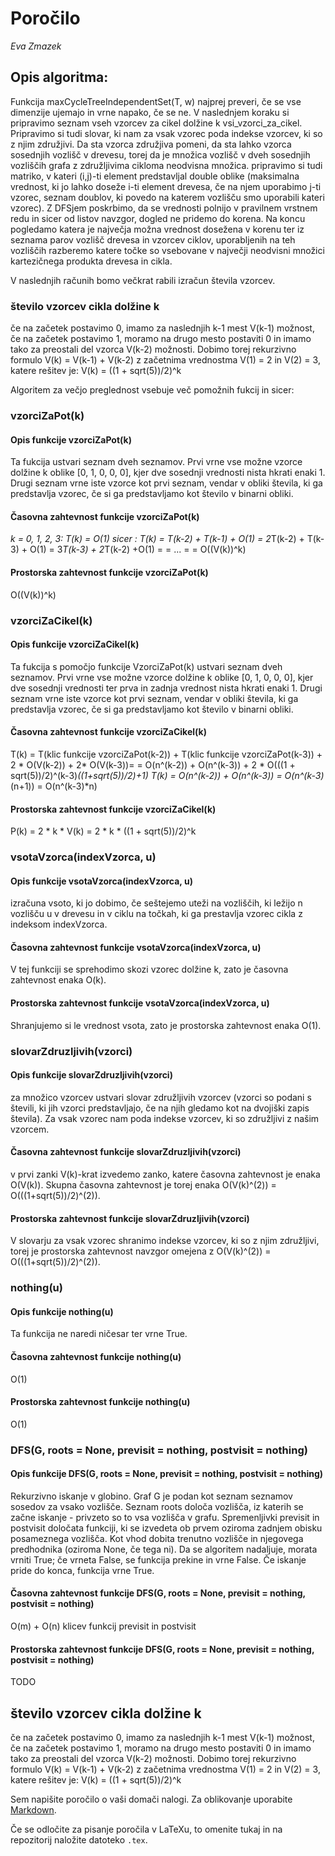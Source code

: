 # Poročilo

*Eva Zmazek*

## Opis algoritma:

Funkcija maxCycleTreeIndependentSet(T, w) najprej preveri, če se vse dimenzije ujemajo in vrne napako, če se ne.
V naslednjem koraku si pripravimo seznam vseh vzorcev za cikel dolžine k vsi_vzorci_za_cikel. Pripravimo si tudi
slovar, ki nam za vsak vzorec poda indekse vzorcev, ki so z njim združjivi. Da sta vzorca združjiva pomeni, da sta
lahko vzorca sosednjih vozlišč v drevesu, torej da je množica vozlišč v dveh sosednjih vozliščih grafa z
združljivima cikloma neodvisna množica. pripravimo si tudi matriko, v kateri (i,j)-ti element predstavljal double
oblike (maksimalna vrednost, ki jo lahko doseže i-ti element drevesa, če na njem uporabimo j-ti vzorec, seznam doublov,
ki povedo na katerem vozlišču smo uporabili kateri vzorec). Z DFSjem poskrbimo, da se vrednosti polnijo v
pravilnem vrstnem redu in sicer od listov navzgor, dogled ne pridemo do korena. Na koncu pogledamo katera je največja
možna vrednost dosežena v korenu ter iz seznama parov vozlišč drevesa in vzorcev ciklov, uporabljenih na teh vozliščih
razberemo katere točke so vsebovane v največji neodvisni množici kartezičnega produkta drevesa in cikla.

V naslednjih računih bomo večkrat rabili izračun števila vzorcev.

### število vzorcev cikla dolžine k
če na začetek postavimo 0, imamo za naslednjih k-1 mest V(k-1) možnost, če na začetek postavimo 1, moramo na drugo mesto
postaviti 0 in imamo tako za preostali del vzorca V(k-2) možnosti.
Dobimo torej rekurzivno formulo
V(k) = V(k-1) + V(k-2)
z začetnima vrednostma
V(1) = 2 in V(2) = 3,
katere rešitev je:
V(k) = ((1 + sqrt(5))/2)^k

Algoritem za večjo preglednost vsebuje več pomožnih fukcij in sicer:

### vzorciZaPot(k)

#### Opis funkcije vzorciZaPot(k)
Ta fukcija ustvari seznam dveh seznamov. Prvi vrne vse možne vzorce dolžine k oblike [0, 1, 0, 0, 0], kjer
dve sosednji vrednosti nista hkrati enaki 1. Drugi seznam vrne iste vzorce kot prvi seznam, vendar v obliki števila,
ki ga predstavlja vzorec, če si ga predstavljamo kot število v binarni obliki.
#### Časovna zahtevnost funkcije vzorciZaPot(k)
*k = 0, 1, 2, 3: T(k) = O(1)*
*sicer : T(k) = T(k-2) + T(k-1) + O(1) = 2*T(k-2) + T(k-3) + O(1) = 3*T(k-3) + 2*T(k-2) +O(1) =
        = ... =
        = O((V(k))^k)
#### Prostorska zahtevnost funkcije vzorciZaPot(k)
O((V(k))^k)

### vzorciZaCikel(k)

#### Opis funkcije vzorciZaCikel(k)
Ta fukcija s pomočjo funkcije VzorciZaPot(k) ustvari seznam dveh seznamov. Prvi vrne vse možne vzorce dolžine k
oblike [0, 1, 0, 0, 0], kjer dve sosednji vrednosti ter prva in zadnja vrednost nista hkrati enaki 1. Drugi seznam vrne
iste vzorce kot prvi seznam, vendar v obliki števila, ki ga predstavlja vzorec, če si ga predstavljamo kot število v
binarni obliki.
#### Časovna zahtevnost funkcije vzorciZaCikel(k)
T(k) = T(klic funkcije vzorciZaPot(k-2)) + T(klic funkcije vzorciZaPot(k-3))
        + 2 * O(V(k-2)) + 2* O(V(k-3))=
        = O(n^(k-2)) + O(n^(k-3)) + 2 * O(((1 + sqrt(5))/2)^(k-3)*((1+sqrt(5))/2)+1)
T(k) = O(n^(k-2)) + O(n^(k-3)) = O(n^(k-3)*(n+1)) = O(n^(k-3)*n)
#### Prostorska zahtevnost funkcije vzorciZaCikel(k)
P(k) = 2 * k * V(k) = 2 * k * ((1 + sqrt(5))/2)^k

### vsotaVzorca(indexVzorca, u)

#### Opis funkcije vsotaVzorca(indexVzorca, u)
izračuna vsoto, ki jo dobimo, če seštejemo uteži na vozliščih, ki ležijo n vozlišču u v drevesu in v ciklu na točkah,
ki ga prestavlja vzorec cikla z indeksom indexVzorca.

#### Časovna zahtevnost funkcije vsotaVzorca(indexVzorca, u)
V tej funkciji se sprehodimo skozi vzorec dolžine k, zato je časovna zahtevnost enaka O(k).

#### Prostorska zahtevnost funkcije vsotaVzorca(indexVzorca, u)
Shranjujemo si le vrednost vsota, zato je prostorska zahtevnost enaka O(1).

### slovarZdruzljivih(vzorci)

#### Opis funkcije slovarZdruzljivih(vzorci)
za množico vzorcev ustvari slovar združljivih vzorcev (vzorci so podani s števili, ki jih vzorci predstavljajo,
če na njih gledamo kot na dvojiški zapis števila). Za vsak vzorec nam poda indekse vzorcev, ki so združljivi z
našim vzorcem.

#### Časovna zahtevnost funkcije slovarZdruzljivih(vzorci)
v prvi zanki V(k)-krat izvedemo zanko, katere časovna zahtevnost je enaka O(V(k)). Skupna časovna zahtevnost je
torej enaka O(V(k)^(2)) = O(((1+sqrt(5))/2)^(2)).

#### Prostorska zahtevnost funkcije slovarZdruzljivih(vzorci)
V slovarju za vsak vzorec shranimo indekse vzorcev, ki so z njim združljivi, torej je prostorska zahtevnost
navzgor omejena z O(V(k)^(2)) = O(((1+sqrt(5))/2)^(2)).

### nothing(u)

#### Opis funkcije nothing(u)
Ta funkcija ne naredi ničesar ter vrne True.

#### Časovna zahtevnost funkcije nothing(u)
O(1)

#### Prostorska zahtevnost funkcije nothing(u)
O(1)

### DFS(G, roots = None, previsit = nothing, postvisit = nothing)

#### Opis funkcije DFS(G, roots = None, previsit = nothing, postvisit = nothing)
Rekurzivno iskanje v globino.
Graf G je podan kot seznam seznamov sosedov za vsako vozlišče.
Seznam roots določa vozlišča, iz katerih se začne iskanje - privzeto so to vsa vozlišča v grafu.
Spremenljivki previsit in postvisit določata funkciji, ki se izvedeta ob prvem oziroma zadnjem obisku
posameznega vozlišča. Kot vhod dobita trenutno vozlišče in njegovega predhodnika (oziroma None, če tega ni).
Da se algoritem nadaljuje, morata vrniti True; če vrneta False, se funkcija prekine in vrne False.
Če iskanje pride do konca, funkcija vrne True.

#### Časovna zahtevnost funkcije DFS(G, roots = None, previsit = nothing, postvisit = nothing)
O(m) + O(n) klicev funkcij previsit in postvisit

#### Prostorska zahtevnost funkcije DFS(G, roots = None, previsit = nothing, postvisit = nothing)
TODO

## število vzorcev cikla dolžine k
če na začetek postavimo 0, imamo za naslednjih k-1 mest V(k-1) možnost, če na začetek postavimo 1, moramo na drugo mesto
postaviti 0 in imamo tako za preostali del vzorca V(k-2) možnosti.
Dobimo torej rekurzivno formulo
V(k) = V(k-1) + V(k-2)
z začetnima vrednostma
V(1) = 2 in V(2) = 3,
katere rešitev je:
V(k) = ((1 + sqrt(5))/2)^k


Sem napišite poročilo o vaši domači nalogi. Za oblikovanje uporabite [Markdown](https://guides.github.com/features/mastering-markdown/).

Če se odločite za pisanje poročila v LaTeXu, to omenite tukaj in na repozitorij naložite datoteko `.tex`.
